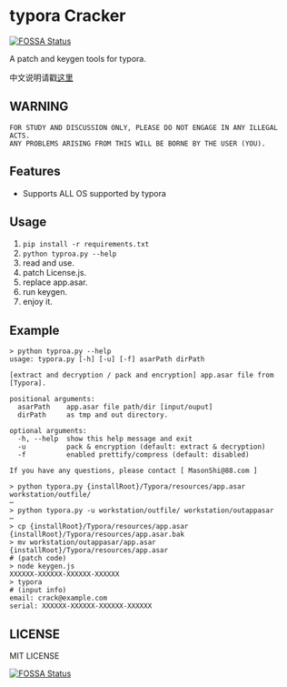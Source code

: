 # typora Cracker
[![FOSSA Status](https://app.fossa.com/api/projects/git%2Bgithub.com%2FMas0nShi%2FtyporaCracker.svg?type=shield)](https://app.fossa.com/projects/git%2Bgithub.com%2FMas0nShi%2FtyporaCracker?ref=badge_shield)


A patch and keygen tools for typora.

中文说明请戳[这里](README_CN.md)

## WARNING
```
FOR STUDY AND DISCUSSION ONLY, PLEASE DO NOT ENGAGE IN ANY ILLEGAL ACTS.
ANY PROBLEMS ARISING FROM THIS WILL BE BORNE BY THE USER (YOU).
```

## Features

- Supports ALL OS supported by typora

## Usage

1. `pip install -r requirements.txt`
2. `python typroa.py --help`
3. read and use.
4. patch License.js.
5. replace app.asar.
6. run keygen.
7. enjoy it.


## Example

```shell
> python typroa.py --help
usage: typora.py [-h] [-u] [-f] asarPath dirPath

[extract and decryption / pack and encryption] app.asar file from [Typora].

positional arguments:
  asarPath    app.asar file path/dir [input/ouput]
  dirPath     as tmp and out directory.

optional arguments:
  -h, --help  show this help message and exit
  -u          pack & encryption (default: extract & decryption)
  -f          enabled prettify/compress (default: disabled)

If you have any questions, please contact [ MasonShi@88.com ]

> python typora.py {installRoot}/Typora/resources/app.asar workstation/outfile/
⋯
> python typora.py -u workstation/outfile/ workstation/outappasar
⋯
> cp {installRoot}/Typora/resources/app.asar {installRoot}/Typora/resources/app.asar.bak
> mv workstation/outappasar/app.asar {installRoot}/Typora/resources/app.asar
# (patch code)
> node keygen.js
XXXXXX-XXXXXX-XXXXXX-XXXXXX
> typora
# (input info)
email: crack@example.com
serial: XXXXXX-XXXXXX-XXXXXX-XXXXXX
```

## LICENSE
 MIT LICENSE

[![FOSSA Status](https://app.fossa.com/api/projects/git%2Bgithub.com%2FMas0nShi%2FtyporaCracker.svg?type=large)](https://app.fossa.com/projects/git%2Bgithub.com%2FMas0nShi%2FtyporaCracker?ref=badge_large)